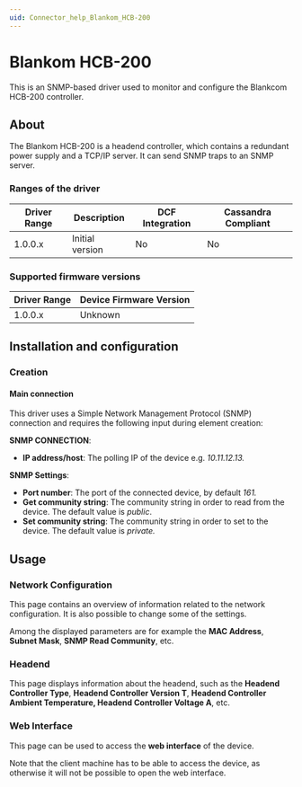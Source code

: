 ```yaml
---
uid: Connector_help_Blankom_HCB-200
---
```


# Blankom HCB-200

This is an SNMP-based driver used to monitor and configure the Blankcom HCB-200 controller.

## About

The Blankom HCB-200 is a headend controller, which contains a redundant power supply and a TCP/IP server. It can send SNMP traps to an SNMP server.

### Ranges of the driver

| **Driver Range** | **Description** | **DCF Integration** | **Cassandra Compliant** |
|------------------|-----------------|---------------------|-------------------------|
| 1.0.0.x          | Initial version | No                  | No                      |

### Supported firmware versions

| **Driver Range** | **Device Firmware Version** |
|------------------|-----------------------------|
| 1.0.0.x          | Unknown                     |

## Installation and configuration

### Creation

#### Main connection

This driver uses a Simple Network Management Protocol (SNMP) connection and requires the following input during element creation:

**SNMP CONNECTION**:

- **IP address/host**: The polling IP of the device e.g. *10.11.12.13.*

**SNMP Settings**:

- **Port number**: The port of the connected device, by default *161.*
- **Get community string**: The community string in order to read from the device. The default value is *public*.
- **Set community string**: The community string in order to set to the device. The default value is *private.*

## Usage

### Network Configuration

This page contains an overview of information related to the network configuration. It is also possible to change some of the settings.

Among the displayed parameters are for example the **MAC Address**, **Subnet Mask**, **SNMP Read Community**, etc.

### Headend

This page displays information about the headend, such as the **Headend Controller Type**, **Headend Controller Version T**, **Headend Controller Ambient Temperature, Headend Controller Voltage A**, etc.

### Web Interface

This page can be used to access the **web interface** of the device.

Note that the client machine has to be able to access the device, as otherwise it will not be possible to open the web interface.
